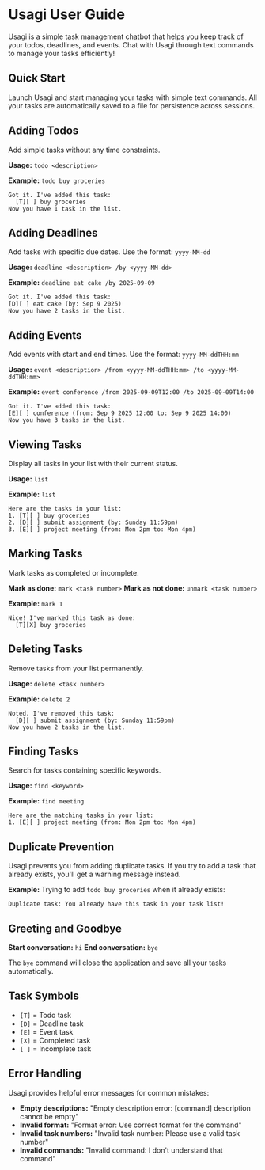 # Usagi User Guide

Usagi is a simple task management chatbot that helps you keep track of your todos, deadlines, and events. Chat with Usagi through text commands to manage your tasks efficiently!

## Quick Start

Launch Usagi and start managing your tasks with simple text commands. All your tasks are automatically saved to a file for persistence across sessions.

## Adding Todos

Add simple tasks without any time constraints.

**Usage:** `todo <description>`

**Example:** `todo buy groceries`

```
Got it. I've added this task:
  [T][ ] buy groceries
Now you have 1 task in the list.
```

## Adding Deadlines

Add tasks with specific due dates. Use the format: `yyyy-MM-dd`

**Usage:** `deadline <description> /by <yyyy-MM-dd>`

**Example:** `deadline eat cake /by 2025-09-09`

```
Got it. I've added this task: 
[D][ ] eat cake (by: Sep 9 2025)
Now you have 2 tasks in the list.
```

## Adding Events

Add events with start and end times. Use the format: `yyyy-MM-ddTHH:mm`

**Usage:** `event <description> /from <yyyy-MM-ddTHH:mm> /to <yyyy-MM-ddTHH:mm>`

**Example:** `event conference /from 2025-09-09T12:00 /to 2025-09-09T14:00`

```
Got it. I've added this task:
[E][ ] conference (from: Sep 9 2025 12:00 to: Sep 9 2025 14:00)
Now you have 3 tasks in the list.
```

## Viewing Tasks

Display all tasks in your list with their current status.

**Usage:** `list`

**Example:** `list`

```
Here are the tasks in your list:
1. [T][ ] buy groceries
2. [D][ ] submit assignment (by: Sunday 11:59pm)
3. [E][ ] project meeting (from: Mon 2pm to: Mon 4pm)
```

## Marking Tasks

Mark tasks as completed or incomplete.

**Mark as done:** `mark <task number>`
**Mark as not done:** `unmark <task number>`

**Example:** `mark 1`

```
Nice! I've marked this task as done:
  [T][X] buy groceries
```

## Deleting Tasks

Remove tasks from your list permanently.

**Usage:** `delete <task number>`

**Example:** `delete 2`

```
Noted. I've removed this task:
  [D][ ] submit assignment (by: Sunday 11:59pm)
Now you have 2 tasks in the list.
```

## Finding Tasks

Search for tasks containing specific keywords.

**Usage:** `find <keyword>`

**Example:** `find meeting`

```
Here are the matching tasks in your list:
1. [E][ ] project meeting (from: Mon 2pm to: Mon 4pm)
```

## Duplicate Prevention

Usagi prevents you from adding duplicate tasks. If you try to add a task that already exists, you'll get a warning message instead.

**Example:** Trying to add `todo buy groceries` when it already exists:

```
Duplicate task: You already have this task in your task list!
```

## Greeting and Goodbye

**Start conversation:** `hi`
**End conversation:** `bye`

The `bye` command will close the application and save all your tasks automatically.

## Task Symbols

- `[T]` = Todo task
- `[D]` = Deadline task
- `[E]` = Event task
- `[X]` = Completed task
- `[ ]` = Incomplete task

## Error Handling

Usagi provides helpful error messages for common mistakes:

- **Empty descriptions:** "Empty description error: [command] description cannot be empty"
- **Invalid format:** "Format error: Use correct format for the command"
- **Invalid task numbers:** "Invalid task number: Please use a valid task number"
- **Invalid commands:** "Invalid command: I don't understand that command"